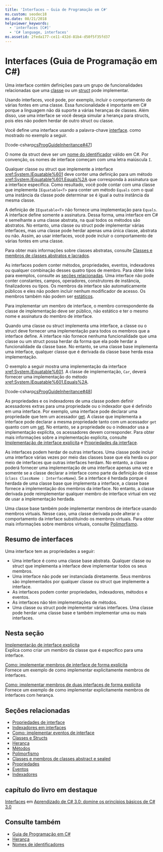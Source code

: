 ```yaml
---
title: 'Interfaces – Guia de Programação em C#'
ms.custom: seodec18
ms.date: 08/21/2018
helpviewer_keywords:
  - 'interfaces [C#]'
  - 'C# language, interfaces'
ms.assetid: 2feda177-ce11-432d-81b4-d50f5f35fd37
---
```

# <a name="interfaces-c-programming-guide"></a>Interfaces (Guia de Programação em C#)

Uma interface contém definições para um grupo de funcionalidades relacionadas que uma [classe](../../language-reference/keywords/class.md) ou um [struct](../../language-reference/keywords/struct.md) pode implementar.
  
Usando interfaces, você pode, por exemplo, incluir o comportamento de várias fontes em uma classe. Essa funcionalidade é importante em C# porque a linguagem não dá suporte a várias heranças de classes. Além disso, use uma interface se você deseja simular a herança para structs, pois eles não podem herdar de outro struct ou classe.  
  
Você define uma interface usando a palavra-chave [interface](../../language-reference/keywords/interface.md). como mostrado no exemplo a seguir.  
  
 [!code-csharp[csProgGuideInheritance#47](~/samples/snippets/csharp/VS_Snippets_VBCSharp/csProgGuideInheritance/CS/Inheritance.cs#47)]  

O nome da struct deve ser um [nome do identificador](../inside-a-program/identifier-names.md) válido em C#. Por convenção, os nomes de interface começam com uma letra maiúscula `I`.

Qualquer classe ou struct que implemente a interface <xref:System.IEquatable%601> deve conter uma definição para um método <xref:System.IEquatable%601.Equals%2A> que corresponda à assinatura que a interface especifica. Como resultado, você pode contar com uma classe que implementa `IEquatable<T>` para conter um método `Equals` com o qual uma instância da classe pode determinar se é igual a outra instância da mesma classe.  
  
A definição de `IEquatable<T>` não fornece uma implementação para `Equals`. A interface define somente a assinatura. Dessa forma, uma interface em C# é semelhante a uma classe abstrata, na qual todos os métodos são abstratos. No entanto, uma classe ou struct pode implementar várias interfaces, mas uma classe pode herdar apenas uma única classe, abstrata ou não. Assim, ao usar interfaces, você pode incluir o comportamento de várias fontes em uma classe.  
  
Para obter mais informações sobre classes abstratas, consulte [Classes e membros de classes abstratos e lacrados](../classes-and-structs/abstract-and-sealed-classes-and-class-members.md).  
  
As interfaces podem conter métodos, propriedades, eventos, indexadores ou qualquer combinação desses quatro tipos de membro. Para obter links para exemplos, consulte as [seções relacionadas](../interfaces/index.md#BKMK_RelatedSections). Uma interface não pode conter constantes, campos, operadores, construtores de instância, finalizadores ou tipos. Os membros da interface são automaticamente públicos e eles não podem incluir nenhum modificador de acesso. Os membros também não podem ser [estáticos](../../language-reference/keywords/static.md).  
  
Para implementar um membro de interface, o membro correspondente da classe de implementação deve ser público, não estático e ter o mesmo nome e assinatura do membro de interface.  
  
Quando uma classe ou struct implementa uma interface, a classe ou o struct deve fornecer uma implementação para todos os membros que a interface define. A interface não fornece nenhuma funcionalidade que uma classe ou um struct possa herdar da forma que ela pode herdar a funcionalidade da classe base. No entanto, se uma classe base implementa uma interface, qualquer classe que é derivada da classe base herda essa implementação.  
  
O exemplo a seguir mostra uma implementação da interface <xref:System.IEquatable%601>. A classe de implementação, `Car`, deverá fornecer uma implementação do método <xref:System.IEquatable%601.Equals%2A>.  
  
 [!code-csharp[csProgGuideInheritance#48](~/samples/snippets/csharp/VS_Snippets_VBCSharp/csProgGuideInheritance/CS/Inheritance.cs#48)]  
  
As propriedades e os indexadores de uma classe podem definir acessadores extras para uma propriedade ou o indexador que é definido em uma interface. Por exemplo, uma interface pode declarar uma propriedade que tem um acessador [get](../../language-reference/keywords/get.md). A classe que implementa a interface pode declarar a mesma propriedade tanto com um acessador `get` quanto com um [set](../../language-reference/keywords/set.md). No entanto, se a propriedade ou o indexador usa a implementação explícita, os acessadores devem corresponder. Para obter mais informações sobre a implementação explícita, consulte [Implementação de interface explícita](explicit-interface-implementation.md) e [Propriedades da interface](../classes-and-structs/interface-properties.md).  

As interfaces podem herdar de outras interfaces. Uma classe pode incluir uma interface várias vezes por meio das classes base que ela herda ou por meio de interfaces que outras interfaces herdam. No entanto, a classe poderá fornecer uma implementação de uma interface apenas uma vez e somente se a classe declarar a interface como parte da definição de classe (`class ClassName : InterfaceName`). Se a interface é herdada porque é herdada de uma classe base que implementa a interface, a classe base fornece a implementação dos membros da interface. No entanto, a classe derivada pode reimplementar qualquer membro de interface virtual em vez de usar a implementação herdada.  
  
Uma classe base também pode implementar membros de interface usando membros virtuais. Nesse caso, uma classe derivada pode alterar o comportamento da interface substituindo os membros virtuais. Para obter mais informações sobre membros virtuais, consulte [Polimorfismo](../classes-and-structs/polymorphism.md).  
  
## <a name="interfaces-summary"></a>Resumo de interfaces

Uma interface tem as propriedades a seguir:  

- Uma interface é como uma classe base abstrata. Qualquer classe ou struct que implementa a interface deve implementar todos os seus membros.
- Uma interface não pode ser instanciada diretamente. Seus membros são implementados por qualquer classe ou struct que implemente a interface.
- As interfaces podem conter propriedades, indexadores, métodos e eventos.
- As interfaces não têm implementações de métodos.
- Uma classe ou struct pode implementar várias interfaces. Uma classe pode herdar uma classe base e também implementar uma ou mais interfaces.

## <a name="in-this-section"></a>Nesta seção

[Implementação de interface explícita](explicit-interface-implementation.md)  
 Explica como criar um membro da classe que é específico para uma interface.  
  
 [Como: implementar membros de interface de forma explícita](how-to-explicitly-implement-interface-members.md)  
 Fornece um exemplo de como implementar explicitamente membros de interfaces.  
  
 [Como: implementar membros de duas interfaces de forma explícita](how-to-explicitly-implement-members-of-two-interfaces.md)  
 Fornece um exemplo de como implementar explicitamente membros de interfaces com herança.  
  
##  <a name="BKMK_RelatedSections"></a> Seções relacionadas

- [Propriedades de interface](../classes-and-structs/interface-properties.md)  
- [Indexadores em interfaces](../indexers/indexers-in-interfaces.md)  
- [Como:  implementar eventos de interface](../events/how-to-implement-interface-events.md)  
- [Classes e Structs](../classes-and-structs/index.md)  
- [Herança](../classes-and-structs/inheritance.md)  
- [Métodos](../classes-and-structs/methods.md)  
- [Polimorfismo](../classes-and-structs/polymorphism.md)  
- [Classes e membros de classes abstract e sealed](../classes-and-structs/abstract-and-sealed-classes-and-class-members.md)  
- [Propriedades](../classes-and-structs/properties.md)  
- [Eventos](../events/index.md)  
- [Indexadores](../indexers/index.md)  
  
## <a name="featured-book-chapter"></a>capítulo do livro em destaque

[Interfaces](https://docs.microsoft.com/previous-versions/visualstudio/visual-studio-2008/ff652489%28v%3Dorm.10%29) em [Aprendizado de C# 3.0: domine os princípios básicos de C# 3.0](https://docs.microsoft.com/previous-versions/visualstudio/visual-studio-2008/ff652493%28v%253dorm.10%29)

## <a name="see-also"></a>Consulte também

- [Guia de Programação em C#](../index.md)
- [Herança](../classes-and-structs/inheritance.md)
- [Nomes de identificadores](../inside-a-program/identifier-names.md)
